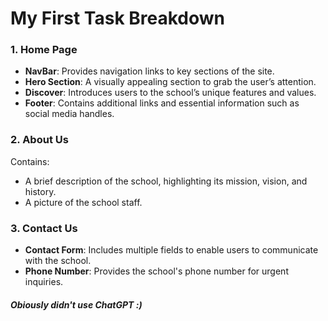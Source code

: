 # My First Task Breakdown

### 1. Home Page
- **NavBar**: Provides navigation links to key sections of the site.
- **Hero Section**: A visually appealing section to grab the user’s attention.
- **Discover**: Introduces users to the school’s unique features and values.
- **Footer**: Contains additional links and essential information such as social media handles.

### 2. About Us
Contains:
- A brief description of the school, highlighting its mission, vision, and history.
- A picture of the school staff.

### 3. Contact Us
- **Contact Form**: Includes multiple fields to enable users to communicate with the school.
- **Phone Number**: Provides the school's phone number for urgent inquiries.

##### Obiously didn't use ChatGPT :)
